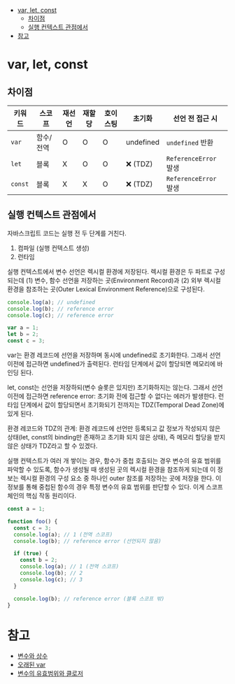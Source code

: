 - [var, let, const](#var-let-const)
  - [차이점](#차이점)
  - [실행 컨텍스트 관점에서](#실행-컨텍스트-관점에서)
- [참고](#참고)

# var, let, const

## 차이점

| 키워드  | 스코프    | 재선언 | 재할당 | 호이스팅 | 초기화    | 선언 전 접근 시       |
| ------- | --------- | ------ | ------ | -------- | --------- | --------------------- |
| `var`   | 함수/전역 | O      | O      | O        | undefined | `undefined` 반환      |
| `let`   | 블록      | X      | O      | O        | ❌ (TDZ)  | `ReferenceError` 발생 |
| `const` | 블록      | X      | X      | O        | ❌ (TDZ)  | `ReferenceError` 발생 |

## 실행 컨텍스트 관점에서

자바스크립트 코드는 실행 전 두 단계를 거친다.

1. 컴파일 (실행 컨텍스트 생성)
2. 런타임

실행 컨텍스트에서 변수 선언은 렉시컬 환경에 저장된다. 렉시컬 환경은 두 파트로 구성되는데 (1) 변수, 함수 선언을 저장하는 곳(Environment Record)과 (2) 외부 렉시컬 환경을 참조하는 곳(Outer Lexical Environment Reference)으로 구성된다.

```javascript
console.log(a); // undefined
console.log(b); // reference error
console.log(c); // reference error

var a = 1;
let b = 2;
const c = 3;
```

var는 환경 레코드에 선언을 저장하며 동시에 undefined로 초기화한다. 그래서 선언 이전에 접근하면 undefined가 출력된다. 런타임 단계에서 값이 할당되면 메모리에 바인딩 된다.

let, const는 선언을 저장하되(변수 슬롯은 있지만) 초기화하지는 않는다. 그래서 선언 이전에 접근하면 reference error: 초기화 전에 접근할 수 없다는 에러가 발생한다. 런타임 단계에서 값이 할당되면서 초기화되기 전까지는 TDZ(Temporal Dead Zone)에 있게 된다.

환경 레코드와 TDZ의 관계: 환경 레코드에 선언만 등록되고 값 정보가 작성되지 않은 상태(let, const의 binding만 존재하고 초기화 되지 않은 상태), 즉 메모리 할당을 받지 않은 상태가 TDZ라고 할 수 있겠다.

실행 컨텍스트가 여러 개 쌓이는 경우, 함수가 중첩 호출되는 경우 변수의 유효 범위를 파악할 수 있도록, 함수가 생성될 때 생성된 곳의 렉시컬 환경을 참조하게 되는데 이 정보는 렉시컬 환경의 구성 요소 중 하나인 outer 참조를 저장하는 곳에 저장을 한다. 이 정보를 통해 중첩된 함수의 경우 특정 변수의 유효 범위를 판단할 수 있다. 이게 스코프 체인의 핵심 작동 원리이다.

```javascript
const a = 1;

function foo() {
  const c = 3;
  console.log(a); // 1 (전역 스코프)
  console.log(b); // reference error (선언되지 않음)

  if (true) {
    const b = 2;
    console.log(a); // 1 (전역 스코프)
    console.log(b); // 2
    console.log(c); // 3
  }

  console.log(b); // reference error (블록 스코프 밖)
}
```

# 참고

- [변수와 상수](https://ko.javascript.info/variables)
- [오래된 var](https://ko.javascript.info/var)
- [변수의 유효범위와 클로저](https://ko.javascript.info/closure)
